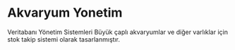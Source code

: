 # Akvaryum Yonetim
 Veritabanı Yönetim Sistemleri 
 Büyük çaplı akvaryumlar ve diğer varlıklar için stok takip sistemi olarak tasarlanmıştır.
